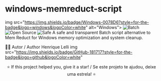 # windows-memreduct-script

img src="https://img.shields.io/badge/Windows-0078D6?style=for-the-badge&logo=windows&logoColor=white" alt="Windows"> <img src="https://img.shields.io/badge/Batch-4D4D4D?style=for-the-badge&logo=windows&logoColor=white" alt="Batch"> <img src="https://img.shields.io/badge/Open_Source-✓-green?style=for-the-badge" alt="Open Source"> <img src="https://img.shields.io/badge/Safe-✓-brightgreen?style=for-the-badge" alt="Safe">
A safe and transparent Batch script alternative to Mem Reduct for Windows memory optimization and system cleanup.

👨‍💻 Autor / Author
Henrique Lelli
img src="https://img.shields.io/badge/GitHub-181717?style=for-the-badge&logo=github&logoColor=white"
<div align="center">
⭐ If this project helped you, give it a star! / Se este projeto te ajudou, deixe uma estrela! ⭐

</div>